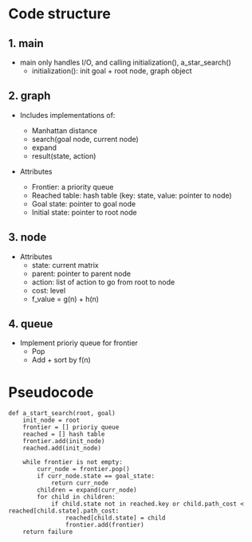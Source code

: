 # Code structure
## 1. main
- main only handles I/O, and calling initialization(), a_star_search()
    - initialization(): init goal + root node, graph object

## 2. graph
- Includes implementations of:
    - Manhattan distance
    - search(goal node, current node)
    - expand
    - result(state, action)

- Attributes
    - Frontier: a priority queue
    - Reached table: hash table (key: state, value: pointer to node)
    - Goal state: pointer to goal node
    - Initial state: pointer to root node

## 3. node
- Attributes
    - state: current matrix
    - parent: pointer to parent node
    - action: list of action to go from root to node
    - cost: level
    - f_value = g(n) + h(n)

## 4. queue
- Implement prioriy queue for frontier
    - Pop
    - Add + sort by f(n)

# Pseudocode
```
def a_start_search(root, goal)
    init_node = root
    frontier = [] prioriy queue
    reached = [] hash table
    frontier.add(init_node)
    reached.add(init_node)

    while frontier is not empty:
        curr_node = frontier.pop()
        if curr_node.state == goal_state:
            return curr_node
        children = expand(curr_node)
        for child in children:
            if child.state not in reached.key or child.path_cost < reached[child.state].path_cost:
                reached[child.state] = child
                frontier.add(frontier)
    return failure
```

